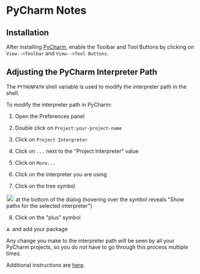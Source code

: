 # PyCharm Notes

## Installation

After installing [PyCharm](https://www.jetbrains.com/pycharm/), enable the Toolbar and 
Tool Buttons by clicking on `View-->Toolbar` and `View-->Tool Buttons`.

## Adjusting the PyCharm Interpreter Path 

The `PYTHONPATH` shell variable is used to modify the interpreter path in the shell.

To modify the interpreter path in PyCharm:

1) Open the Preferences panel 

2) Double click on `Project:your-project-name`

3) Click on `Project Interpreter`  

4) Click on `...` next to the "Project Interpreter" value

5) Click on `More...`
 
6) Click on the interpreter you are using 

7) Click on the tree symbol 
<img title="Show paths for the selected interpreter" src="https://www.jetbrains.com/help/img/idea/2016.3/icon_show_paths.png" width="21" height="19">
at the bottom of the dialog (hovering over the symbol reveals "Show paths for the selected interpreter")

8) Click on the "plus" symbol 
<img title="Add ⌘N" src="https://www.jetbrains.com/help/img/idea/2016.3/new.png" width="12" height="12">
and add your package

Any change you make to the interpreter path will be seen by all your PyCharm projects, so you do not
have to go through this process multiple times.


Additional instructions are 
[here](https://www.jetbrains.com/help/pycharm/2016.3/installing-uninstalling-and-reloading-interpreter-paths.html).

